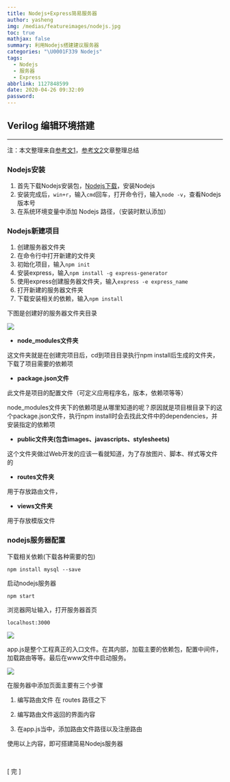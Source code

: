 ```yaml
---
title: Nodejs+Express简易服务器
author: yasheng
img: /medias/featureimages/nodejs.jpg
toc: true
mathjax: false
summary: 利用Nodejs搭建建议服务器
categories: "\U0001F339 Nodejs"
tags:
  - Nodejs
  - 服务器
  - Express
abbrlink: 1127848599
date: 2020-04-26 09:32:09
password:
---
```




## Verilog 编辑环境搭建

------

注：本文整理来自[参考文1](https://www.cnblogs.com/wgl0126/p/9290157.html)，[参考文2](https://www.cnblogs.com/rope/p/10726134.html)文章整理总结

### Nodejs安装

1. 首先下载Nodejs安装包，[Nodejs下载](http://nodejs.cn/download/)，安装Nodejs
2. 安装完成后，`win+r`，输入`cmd`回车，打开命令行，输入`node -v`，查看Nodejs版本号
3. 在系统环境变量中添加 Nodejs 路径，（安装时默认添加）

### Nodejs新建项目

1. 创建服务器文件夹
2. 在命令行中打开新建的文件夹
3. 初始化项目，输入`npm init`
4. 安装express，输入`npm install -g express-generator`
5. 使用express创建服务器文件夹，输入`express -e express_name`
6. 打开新建的服务器文件夹
7. 下载安装相关的依赖，输入`npm install`

下图是创建好的服务器文件夹目录

<img src="/images/post_images/nodejs_building/nodejs_01.png">

- **node_modules文件夹**

 这文件夹就是在创建完项目后，cd到项目目录执行npm install后生成的文件夹，下载了项目需要的依赖项

- **package.json文件**

此文件是项目的配置文件（可定义应用程序名，版本，依赖项等等）

node_modules文件夹下的依赖项是从哪里知道的呢？原因就是项目根目录下的这个package.json文件，执行npm install时会去找此文件中的dependencies，并安装指定的依赖项

- **public文件夹(包含images、javascripts、stylesheets)**

这个文件夹做过Web开发的应该一看就知道，为了存放图片、脚本、样式等文件的

- **routes文件夹**

用于存放路由文件，

- **views文件夹**

用于存放模版文件

### nodejs服务器配置

下载相关依赖(下载各种需要的包)

```
npm install mysql --save
```

启动nodejs服务器

```
npm start
```

浏览器网址输入，打开服务器首页

```
localhost:3000
```

<img src="/images/post_images/nodejs_building/nodejs_03.png">

app.js是整个工程真正的入口文件。在其内部，加载主要的依赖包，配置中间件，加载路由等等。最后在www文件中启动服务。

<img src="/images/post_images/nodejs_building/nodejs_02.png">

在服务器中添加页面主要有三个步骤

1. 编写路由文件 在 routes 路径之下

2. 编写路由文件返回的界面内容

3. 在app.js当中，添加路由文件路径以及注册路由

使用以上内容，即可搭建简易Nodejs服务器     

​      

[  完  ]







